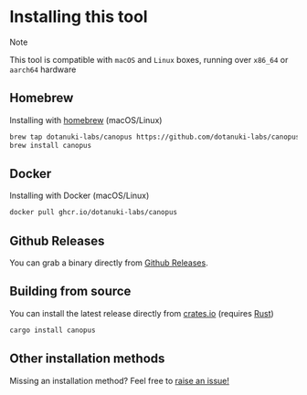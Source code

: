 # Installing this tool

> [!NOTE]
> This tool is compatible with `macOS` and `Linux` boxes, running over `x86_64` or `aarch64` hardware

## Homebrew

Installing with [homebrew](https://brew.sh/) (macOS/Linux)

```bash
brew tap dotanuki-labs/canopus https://github.com/dotanuki-labs/canopus.git
brew install canopus
```

## Docker

Installing with Docker (macOS/Linux)

```bash
docker pull ghcr.io/dotanuki-labs/canopus
```

## Github Releases

You can grab a binary directly from [Github Releases](https://github.com/dotanuki-labs/canopus/releases).

## Building from source

You can install the latest release directly from [crates.io](https://crates.io/crates/canopus) (requires [Rust](https://rustup.rs/))

```bash
cargo install canopus
```

## Other installation methods

Missing an installation method? Feel free to [raise an issue!](https://github.com/dotanuki-labs/canopus/issues)
